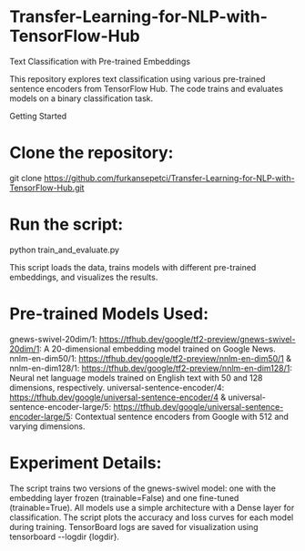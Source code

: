 # Transfer-Learning-for-NLP-with-TensorFlow-Hub

Text Classification with Pre-trained Embeddings

This repository explores text classification using various pre-trained sentence encoders from TensorFlow Hub. The code trains and evaluates models on a binary classification task.

Getting Started

# Clone the repository:

git clone https://github.com/furkansepetci/Transfer-Learning-for-NLP-with-TensorFlow-Hub.git

# Run the script:

python train_and_evaluate.py


This script loads the data, trains models with different pre-trained embeddings, and visualizes the results.

# Pre-trained Models Used:

gnews-swivel-20dim/1: https://tfhub.dev/google/tf2-preview/gnews-swivel-20dim/1: A 20-dimensional embedding model trained on Google News.
nnlm-en-dim50/1: https://tfhub.dev/google/tf2-preview/nnlm-en-dim50/1 & nnlm-en-dim128/1: https://tfhub.dev/google/tf2-preview/nnlm-en-dim128/1: Neural net language models trained on English text with 50 and 128 dimensions, respectively.
universal-sentence-encoder/4: https://tfhub.dev/google/universal-sentence-encoder/4 & universal-sentence-encoder-large/5: https://tfhub.dev/google/universal-sentence-encoder-large/5: Contextual sentence encoders from Google with 512 and varying dimensions.

# Experiment Details:

The script trains two versions of the gnews-swivel model: one with the embedding layer frozen (trainable=False) and one fine-tuned (trainable=True).
All models use a simple architecture with a Dense layer for classification.
The script plots the accuracy and loss curves for each model during training.
TensorBoard logs are saved for visualization using tensorboard --logdir {logdir}.
